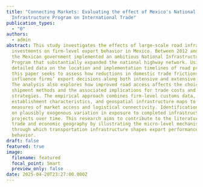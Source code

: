 ```yaml
---
title: "Connecting Markets: Evaluating the effect of Mexico's National
  Infrastructure Program on International Trade"
publication_types:
  - "0"
authors:
  - admin
abstract: This study investigates the effects of large-scale road infrastructure
  investments on firm-level export behavior in Mexico. Between 2012 and 2020,
  the Mexican government implemented an ambitious National Infrastructure
  Program that substantially expanded the national highway network. Using
  detailed data on the location and implementation timelines of road projects,
  this paper seeks to assess how reductions in domestic trade frictions
  influence firms’ export decisions along both intensive and extensive margins.
  The analysis also explores how improved road access affects the choice of
  shipment methods and the associated implications for trade costs and pricing
  strategies. The empirical approach combines firm-level customs data,
  establishment characteristics, and geospatial infrastructure maps to construct
  measures of market access and logistical connectivity. Identification relies
  on plausibly exogenous variation in exposure to completed infrastructure
  projects over time. This research aims to contribute to the literature on
  trade and economic geography by illustrating the micro-level mechanisms
  through which transportation infrastructure shapes export performance and firm
  behavior.
draft: false
featured: true
image:
  filename: featured
  focal_point: Smart
  preview_only: false
date: 2025-04-20T23:27:00.000Z
---
```

